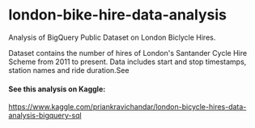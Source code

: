 # london-bike-hire-data-analysis
Analysis of BigQuery Public Dataset on London Biclycle Hires.

Dataset contains the number of hires of London's Santander Cycle Hire Scheme from 2011 to present. Data includes start and stop timestamps, station names and ride duration.See

#### See this analysis on Kaggle:
https://www.kaggle.com/priankravichandar/london-bicycle-hires-data-analysis-bigquery-sql
